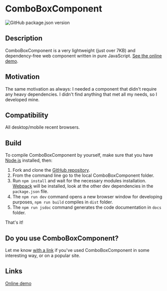 # ComboBoxComponent
![GitHub package.json version](https://img.shields.io/github/package-json/v/marcellosurdi/ComboBoxComponent)

## Description
ComboBoxComponent is a very lightweight (just over 7KB) and dependency-free web component written in pure JavaScript. 
[See the online demo](https://www.marcellosurdi.name/demo/combobox-component@latest/index.html).

## Motivation
The same motivation as always: I needed a component that didn't require any heavy dependencies. I didn't find anything that met all my needs, so I developed mine.

## Compatibility
All desktop/mobile recent browsers.

## Build
To compile ComboBoxComponent by yourself, make sure that you have [Node.js](http://nodejs.org/) installed, then:
1. Fork and clone the [GitHub repository](https://github.com/marcellosurdi/ComboBoxComponent).
2. From the command line go to the local ComboBoxComponent folder.
3. Run `npm install` and wait for the necessary modules installation. [Webpack](https://webpack.js.org/guides/installation/#root) will be installed, look at the other dev dependencies in the `package.json` file.
4. The `npm run dev` command opens a new browser window for developing purposes, `npm run build` compiles in `dist` folder.
5. The `npm run jsdoc` command generates the code documentation in `docs` folder.

That's it!

## Do you use ComboBoxComponent?
Let me know [with a link](mailto:marcellosurdi@gmail.com) if you've used ComboBoxComponent in some interesting way, or on a popular site.

## Links
[Online demo](https://www.marcellosurdi.name/demo/combobox-component@latest/index.html)